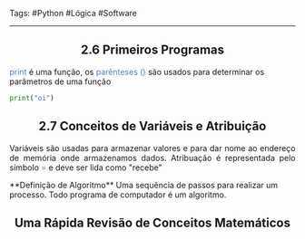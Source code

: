Tags: #Python #Lógica #Software

___
## <center>  2.6 Primeiros Programas</center>
<font color="#4f81bd">print</font> é uma função, os <font color="#4f81bd">parênteses ()</font> são usados para determinar os parâmetros de uma função

```python
print("oi")
```

## <center>2.7 Conceitos de Variáveis e Atribuição</center>
<p align="justify">Variáveis são usadas para armazenar valores e para dar nome ao endereço de memória onde armazenamos dados.
Atribuação é representada pelo símbolo <font color="#4f81bd">=</font> e deve ser lida como "recebe"</p>
**Definição de Algoritmo**  
Uma sequência de passos para realizar um processo. Todo programa de computador é um algoritmo.

## <center>Uma Rápida Revisão de Conceitos Matemáticos</center>


